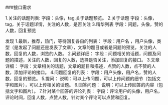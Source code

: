 ###接口需求

1.关注的话题列表:
字段：头像，tag,关于话题预览。
2.关于话题
字段：头像，tag，关于话题详情，关注的人数，是否关注
3.精华列表
字段：问题，头像，赞的人数，回复预览

发现
1.最新，推荐，热门，等待回复各自的列表：
字段：用户名 ，用户头像，类型（是发起了问题还是发表了文章），文章的题目或者是问题的预览，关注的人数，回复的人数，浏览的人数。
2.问题详细：
字段：问题相关的话题，问题及问题的描述，关注的人数，回复的人数，选择是否关注，添加回复的接口。
3.文章详细：
字段：文章相关的话题，文章的题目和描述，点赞的人数，点不赞的人数，添加评论的接口。
4.问题回复的列表：
字段：用户头像，用户名，赞的人数，回复的预览。
5.提问：
说明：可以上传问题，可以上传问题的细节（包括文字和图片），可以上传相关的话题。
6.回答问题：
说明：可以上传回答的内容（包括文字和图片）。
7.针对某个回答的评论列表：
字段：评论用户的头像，用户名，评论时间，回复人数，点赞人数，针对某个评论可以点赞和回复。

